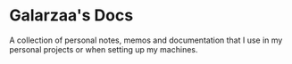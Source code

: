 # Galarzaa's Docs

A collection of personal notes, memos and documentation that I use in my personal projects or when setting up my machines.